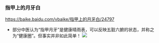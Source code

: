 ### 指甲上的月牙白
https://baike.baidu.com/vbaike/指甲上的月牙白/24797
- 部分中医认为“指甲月牙”是健康晴雨表，可以反映五脏六腑的状态，并称之为“健康圈”。但事实并非如此简单！
![](https://gss1.bdstatic.com/9vo3dSag_xI4khGkpoWK1HF6hhy/baike/w%3D730/sign=b3d9d5f2e450352ab161270b6342fb1a/2e2eb9389b504fc25c486a40e8dde71190ef6d64.jpg)